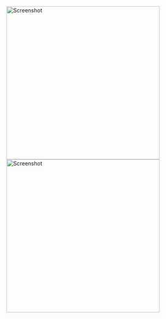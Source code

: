 <img src="https://github.com/user-attachments/assets/351d92fc-f1fe-45fa-9405-3af6629b449c" alt="Screenshot" style="width:400px;" />

<img src="https://github.com/user-attachments/assets/bdf23dce-8713-43d6-ab86-99b21e9c1488" alt="Screenshot" style="width:400px;" />

